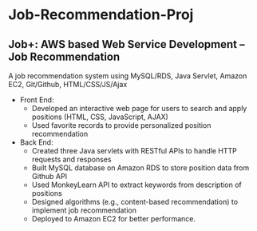 # Job-Recommendation-Proj
Job+: AWS based Web Service Development – Job Recommendation
----
A job recommendation system using MySQL/RDS, Java Servlet, Amazon EC2, Git/Github, HTML/CSS/JS/Ajax<br>
* Front End:<br>
  * Developed an interactive web page for users to search and apply positions (HTML, CSS, JavaScript, AJAX)<br>
  * Used favorite records to provide personalized position recommendation<br>
* Back End:
  * Created three Java servlets with RESTful APIs to handle HTTP requests and responses<br>
  * Built MySQL database on Amazon RDS to store position data from Github API<br>
  * Used MonkeyLearn API to extract keywords from description of positions<br>
  * Designed algorithms (e.g., content-based recommendation) to implement job recommendation<br>
  * Deployed to Amazon EC2 for better performance.<br>

